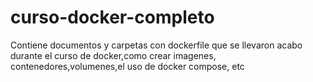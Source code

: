 # curso-docker-completo
Contiene documentos y carpetas con dockerfile que se llevaron acabo durante el curso de docker,como crear imagenes, contenedores,volumenes,el uso de docker compose, etc

